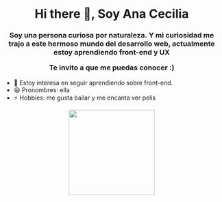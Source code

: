 <div id="header" align="center">
  <h1 aling="center">Hi there 👋, Soy Ana Cecilia </h1>
  <h3 aling="center"> Soy una persona curiosa por naturaleza. Y mi curiosidad me trajo a este hermoso mundo del desarrollo web, actualmente estoy aprendiendo front-end y UX

Te invito a que me puedas conocer :)</h3>
</div>

<div>

- 🌱 Estoy interesa en seguir aprendiendo sobre front-end.
- 😄 Pronombres: ella 
- ⚡ Hobbies: me gusta bailar y me encanta ver pelis
<!--
**CeToribio/CeToribio** is a ✨ _special_ ✨ repository because its `README.md` (this file) appears on your GitHub profile.

Here are some ideas to get you started:

- 🔭 I’m currently working on ...
- 🌱 I’m currently learning ...
- 👯 I’m looking to collaborate on ...
- 🤔 I’m looking for help with ...
- 💬 Ask me about ...
- 📫 How to reach me: ...
- 😄 Pronouns: ...
- ⚡ Fun fact: ...
-->
<div id="footer" align="center">
  <img src="https://media.giphy.com/media/HscDLzkO8EOTmgkhQP/giphy.gif" width="200"        height="200"/>
</div>
     
